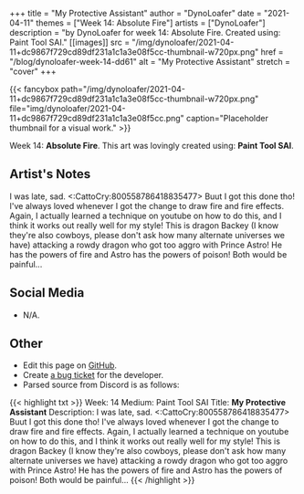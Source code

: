 +++
title =       "My Protective Assistant"
author =      "DynoLoafer"
date =        "2021-04-11"
themes =      ["Week 14: Absolute Fire"]
artists =     ["DynoLoafer"]
description = "by DynoLoafer for week 14: Absolute Fire. Created using: Paint Tool SAI."
[[images]]
              src = "/img/dynoloafer/2021-04-11+dc9867f729cd89df231a1c1a3e08f5cc-thumbnail-w720px.png"
              href = "/blog/dynoloafer-week-14-dd61"
              alt = "My Protective Assistant"
              stretch = "cover"
+++


{{< fancybox path="/img/dynoloafer/2021-04-11+dc9867f729cd89df231a1c1a3e08f5cc-thumbnail-w720px.png" file="img/dynoloafer/2021-04-11+dc9867f729cd89df231a1c1a3e08f5cc.png" caption="Placeholder thumbnail for a visual work." >}}


Week 14: **Absolute Fire**. This art was lovingly created using: **Paint Tool SAI**.

## Artist's Notes

I was late, sad. <:CattoCry:800558786418835477> Buut I got this done tho! I've always loved whenever I got the change to draw fire and fire effects. Again, I actually learned a technique on youtube on how to do this, and I think it works out really well for my style! This is dragon Backey (I know they're also cowboys, please don't ask how many alternate universes we have) attacking a rowdy dragon who got too aggro with Prince Astro! He has the powers of fire and Astro has the powers of poison! Both would be painful...

## Social Media

- N/A.

## Other

- Edit this page on [GitHub](https://github.com/teaminkling/web-refresh/edit/main/content/blog/dynoloafer-week-14-dd61.md).
- Create [a bug ticket](https://github.com/teaminkling/web-refresh/issues/new?assignees=&labels=bug&template=problem-report.md&title=) for the developer.
- Parsed source from Discord is as follows:

{{< highlight txt >}}
Week: 14
Medium: Paint Tool SAI
Title: __My Protective Assistant__
Description: I was late, sad. <:CattoCry:800558786418835477> Buut I got this done tho! I've always loved whenever I got the change to draw fire and fire effects. Again, I actually learned a technique on youtube on how to do this, and I think it works out really well for my style! This is dragon Backey (I know they're also cowboys, please don't ask how many alternate universes we have) attacking a rowdy dragon who got too aggro with Prince Astro! He has the powers of fire and Astro has the powers of poison! Both would be painful...
{{< /highlight >}}